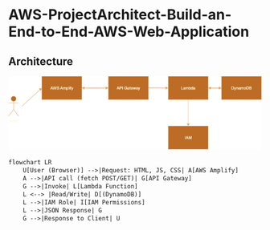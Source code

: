 # AWS-ProjectArchitect-Build-an-End-to-End-AWS-Web-Application

## Architecture

![Architecture Diagram](architecture.png)

```mermaid
flowchart LR
    U[User (Browser)] -->|Request: HTML, JS, CSS| A[AWS Amplify]
    A -->|API call (fetch POST/GET)| G[API Gateway]
    G -->|Invoke| L[Lambda Function]
    L <--> |Read/Write| D[(DynamoDB)]
    L -->|IAM Role| I[IAM Permissions]
    L -->|JSON Response| G
    G -->|Response to Client| U
